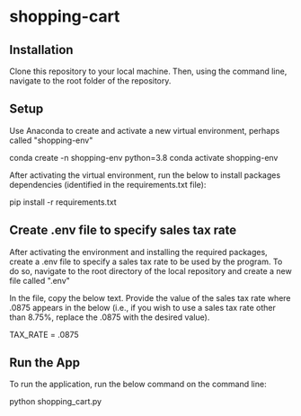 # shopping-cart

## Installation
Clone this repository to your local machine. Then, using the command line, navigate to the root folder of the repository.

## Setup
Use Anaconda to create and activate a new virtual environment, perhaps called "shopping-env"

conda create -n shopping-env python=3.8
conda activate shopping-env

After activating the virtual environment, run the below to install packages dependencies (identified in the requirements.txt file):

pip install -r requirements.txt 

## Create .env file to specify sales tax rate

After activating the environment and installing the required packages, create a .env file to specify a sales tax rate to be used by the program. To do so, navigate to the root directory of the local repository and create a new file called ".env"

In the file, copy the below text. Provide the value of the sales tax rate where .0875 appears in the below (i.e., if you wish to use a sales tax rate other than 8.75%, replace the .0875 with the desired value).

TAX_RATE = .0875

## Run the App
To run the application, run the below command on the command line:

python shopping_cart.py